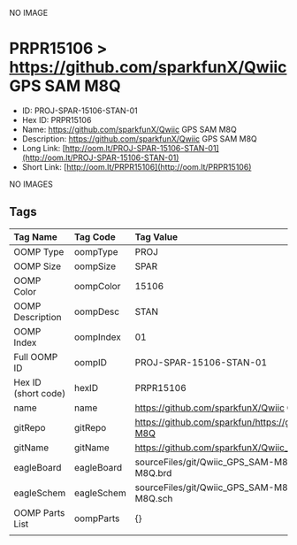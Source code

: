 


  
NO IMAGE  
# PRPR15106 > https://github.com/sparkfunX/Qwiic GPS SAM M8Q

- ID: PROJ-SPAR-15106-STAN-01
- Hex ID: PRPR15106
- Name: https://github.com/sparkfunX/Qwiic GPS SAM M8Q
- Description: https://github.com/sparkfunX/Qwiic GPS SAM M8Q
- Long Link: [http://oom.lt/PROJ-SPAR-15106-STAN-01](http://oom.lt/PROJ-SPAR-15106-STAN-01)
- Short Link: [http://oom.lt/PRPR15106](http://oom.lt/PRPR15106)
  
NO IMAGES  
## Tags
  

|Tag Name|Tag Code|Tag Value|
| :--- | :--- | :--- |
|OOMP Type|oompType|PROJ|
|OOMP Size|oompSize|SPAR|
|OOMP Color|oompColor|15106|
|OOMP Description|oompDesc|STAN|
|OOMP Index|oompIndex|01|
|Full OOMP ID|oompID|PROJ-SPAR-15106-STAN-01|
|Hex ID (short code)|hexID|PRPR15106|
|name|name|https://github.com/sparkfunX/Qwiic GPS SAM M8Q|
|gitRepo|gitRepo|https://github.com/sparkfun/https://github.com/sparkfunX/Qwiic_GPS_SAM-M8Q|
|gitName|gitName|https://github.com/sparkfunX/Qwiic_GPS_SAM-M8Q|
|eagleBoard|eagleBoard|sourceFiles/git/Qwiic_GPS_SAM-M8Q/Hardware/Qwiic GPS - Ublox SAM-M8Q.brd|
|eagleSchem|eagleSchem|sourceFiles/git/Qwiic_GPS_SAM-M8Q/Hardware/Qwiic GPS - Ublox SAM-M8Q.sch|
|OOMP Parts List|oompParts|{}|
||||
